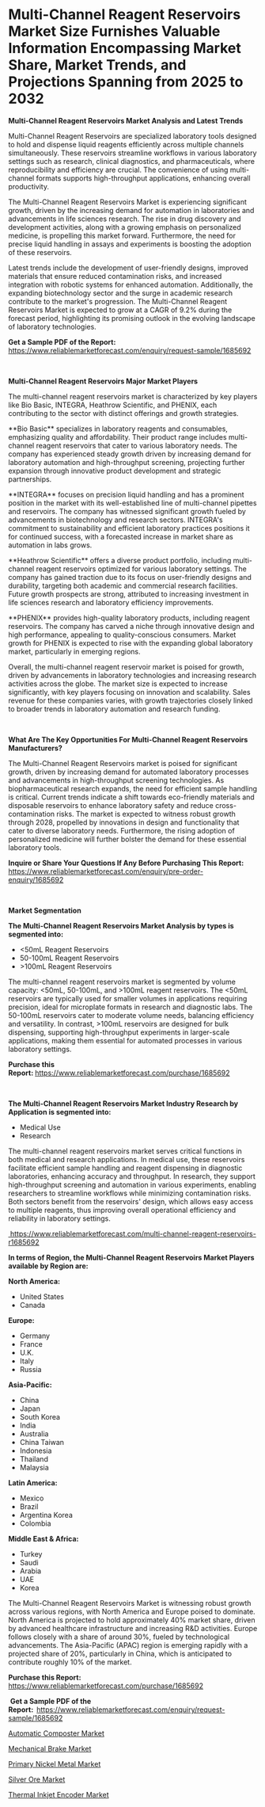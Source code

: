 <p><h1>Multi-Channel Reagent Reservoirs Market Size Furnishes Valuable Information Encompassing Market Share, Market Trends, and Projections Spanning from 2025 to 2032</h1></p><p><strong>Multi-Channel Reagent Reservoirs Market Analysis and Latest Trends</strong></p>
<p><p>Multi-Channel Reagent Reservoirs are specialized laboratory tools designed to hold and dispense liquid reagents efficiently across multiple channels simultaneously. These reservoirs streamline workflows in various laboratory settings such as research, clinical diagnostics, and pharmaceuticals, where reproducibility and efficiency are crucial. The convenience of using multi-channel formats supports high-throughput applications, enhancing overall productivity.</p><p>The Multi-Channel Reagent Reservoirs Market is experiencing significant growth, driven by the increasing demand for automation in laboratories and advancements in life sciences research. The rise in drug discovery and development activities, along with a growing emphasis on personalized medicine, is propelling this market forward. Furthermore, the need for precise liquid handling in assays and experiments is boosting the adoption of these reservoirs.</p><p>Latest trends include the development of user-friendly designs, improved materials that ensure reduced contamination risks, and increased integration with robotic systems for enhanced automation. Additionally, the expanding biotechnology sector and the surge in academic research contribute to the market's progression. The Multi-Channel Reagent Reservoirs Market is expected to grow at a CAGR of 9.2% during the forecast period, highlighting its promising outlook in the evolving landscape of laboratory technologies.</p></p>
<p><strong>Get a Sample PDF of the Report:&nbsp;</strong> <a href="https://www.reliablemarketforecast.com/enquiry/request-sample/1685692?utm_campaign=1170&utm_medium=2&utm_source=Github&utm_content=ia&utm_term=24032025&utm_id=multi-channel-reagent-reservoirs">https://www.reliablemarketforecast.com/enquiry/request-sample/1685692</a></p>
<p>&nbsp;</p>
<p><strong>Multi-Channel Reagent Reservoirs Major Market Players</strong></p>
<p><p>The multi-channel reagent reservoirs market is characterized by key players like Bio Basic, INTEGRA, Heathrow Scientific, and PHENIX, each contributing to the sector with distinct offerings and growth strategies.</p><p>**Bio Basic** specializes in laboratory reagents and consumables, emphasizing quality and affordability. Their product range includes multi-channel reagent reservoirs that cater to various laboratory needs. The company has experienced steady growth driven by increasing demand for laboratory automation and high-throughput screening, projecting further expansion through innovative product development and strategic partnerships.</p><p>**INTEGRA** focuses on precision liquid handling and has a prominent position in the market with its well-established line of multi-channel pipettes and reservoirs. The company has witnessed significant growth fueled by advancements in biotechnology and research sectors. INTEGRA's commitment to sustainability and efficient laboratory practices positions it for continued success, with a forecasted increase in market share as automation in labs grows.</p><p>**Heathrow Scientific** offers a diverse product portfolio, including multi-channel reagent reservoirs optimized for various laboratory settings. The company has gained traction due to its focus on user-friendly designs and durability, targeting both academic and commercial research facilities. Future growth prospects are strong, attributed to increasing investment in life sciences research and laboratory efficiency improvements.</p><p>**PHENIX** provides high-quality laboratory products, including reagent reservoirs. The company has carved a niche through innovative design and high performance, appealing to quality-conscious consumers. Market growth for PHENIX is expected to rise with the expanding global laboratory market, particularly in emerging regions.</p><p>Overall, the multi-channel reagent reservoir market is poised for growth, driven by advancements in laboratory technologies and increasing research activities across the globe. The market size is expected to increase significantly, with key players focusing on innovation and scalability. Sales revenue for these companies varies, with growth trajectories closely linked to broader trends in laboratory automation and research funding.</p></p>
<p>&nbsp;</p>
<p><strong>What Are The Key Opportunities For Multi-Channel Reagent Reservoirs Manufacturers?</strong></p>
<p><p>The Multi-Channel Reagent Reservoirs market is poised for significant growth, driven by increasing demand for automated laboratory processes and advancements in high-throughput screening technologies. As biopharmaceutical research expands, the need for efficient sample handling is critical. Current trends indicate a shift towards eco-friendly materials and disposable reservoirs to enhance laboratory safety and reduce cross-contamination risks. The market is expected to witness robust growth through 2028, propelled by innovations in design and functionality that cater to diverse laboratory needs. Furthermore, the rising adoption of personalized medicine will further bolster the demand for these essential laboratory tools.</p></p>
<p><strong>Inquire or Share Your Questions If Any Before Purchasing This Report:</strong> <a href="https://www.reliablemarketforecast.com/enquiry/pre-order-enquiry/1685692?utm_campaign=1170&utm_medium=2&utm_source=Github&utm_content=ia&utm_term=24032025&utm_id=multi-channel-reagent-reservoirs">https://www.reliablemarketforecast.com/enquiry/pre-order-enquiry/1685692</a></p>
<p>&nbsp;</p>
<p><strong>Market Segmentation</strong></p>
<p><strong>The Multi-Channel Reagent Reservoirs Market Analysis by types is segmented into:</strong></p>
<p><ul><li><50mL Reagent Reservoirs</li><li>50-100mL Reagent Reservoirs</li><li>>100mL Reagent Reservoirs</li></ul></p>
<p><p>The multi-channel reagent reservoirs market is segmented by volume capacity: <50mL, 50-100mL, and >100mL reagent reservoirs. The <50mL reservoirs are typically used for smaller volumes in applications requiring precision, ideal for microplate formats in research and diagnostic labs. The 50-100mL reservoirs cater to moderate volume needs, balancing efficiency and versatility. In contrast, >100mL reservoirs are designed for bulk dispensing, supporting high-throughput experiments in larger-scale applications, making them essential for automated processes in various laboratory settings.</p></p>
<p><strong>Purchase this Report:&nbsp;</strong><a href="https://www.reliablemarketforecast.com/purchase/1685692?utm_campaign=1170&utm_medium=2&utm_source=Github&utm_content=ia&utm_term=24032025&utm_id=multi-channel-reagent-reservoirs">https://www.reliablemarketforecast.com/purchase/1685692</a></p>
<p>&nbsp;</p>
<p><strong>The Multi-Channel Reagent Reservoirs Market Industry Research by Application is segmented into:</strong></p>
<p><ul><li>Medical Use</li><li>Research</li></ul></p>
<p><p>The multi-channel reagent reservoirs market serves critical functions in both medical and research applications. In medical use, these reservoirs facilitate efficient sample handling and reagent dispensing in diagnostic laboratories, enhancing accuracy and throughput. In research, they support high-throughput screening and automation in various experiments, enabling researchers to streamline workflows while minimizing contamination risks. Both sectors benefit from the reservoirs' design, which allows easy access to multiple reagents, thus improving overall operational efficiency and reliability in laboratory settings.</p></p>
<p><a href="https://www.reliablemarketforecast.com/multi-channel-reagent-reservoirs-r1685692?utm_campaign=1170&utm_medium=2&utm_source=Github&utm_content=ia&utm_term=24032025&utm_id=multi-channel-reagent-reservoirs">&nbsp;https://www.reliablemarketforecast.com/multi-channel-reagent-reservoirs-r1685692</a></p>
<p><strong>In terms of Region, the Multi-Channel Reagent Reservoirs Market Players available by Region are:</strong></p>
<p>
    <p> <strong> North America: </strong>
        <ul>
            <li>United States</li>
            <li>Canada</li>
        </ul>
        </p> 
    <p> <strong> Europe: </strong>
        <ul>
            <li>Germany</li>
            <li>France</li>
            <li>U.K.</li>
            <li>Italy</li>
            <li>Russia</li>
        </ul>
        </p> 
    <p> <strong> Asia-Pacific: </strong>
        <ul>
            <li>China</li>
            <li>Japan</li>
            <li>South Korea</li>
            <li>India</li>
            <li>Australia</li>
            <li>China Taiwan</li>
            <li>Indonesia</li>
            <li>Thailand</li>
            <li>Malaysia</li>
        </ul>
        </p> 
    <p> <strong> Latin America: </strong>
        <ul>
            <li>Mexico</li>
            <li>Brazil</li>
            <li>Argentina Korea</li>
            <li>Colombia</li>
        </ul>
        </p> 
    <p> <strong> Middle East & Africa: </strong>
        <ul>
            <li>Turkey</li>
            <li>Saudi</li>
            <li>Arabia</li>
            <li>UAE</li>
            <li>Korea</li>
        </ul>
    </p>
    </p>
<p><p>The Multi-Channel Reagent Reservoirs Market is witnessing robust growth across various regions, with North America and Europe poised to dominate. North America is projected to hold approximately 40% market share, driven by advanced healthcare infrastructure and increasing R&D activities. Europe follows closely with a share of around 30%, fueled by technological advancements. The Asia-Pacific (APAC) region is emerging rapidly with a projected share of 20%, particularly in China, which is anticipated to contribute roughly 10% of the market.</p></p>
<p><strong>Purchase this Report: </strong><a href="https://www.reliablemarketforecast.com/purchase/1685692?utm_campaign=1170&utm_medium=2&utm_source=Github&utm_content=ia&utm_term=24032025&utm_id=multi-channel-reagent-reservoirs">https://www.reliablemarketforecast.com/purchase/1685692</a></p>
<p>&nbsp;<strong>Get a Sample PDF of the Report:&nbsp;&nbsp;</strong><a href="https://www.reliablemarketforecast.com/enquiry/request-sample/1685692?utm_campaign=1170&utm_medium=2&utm_source=Github&utm_content=ia&utm_term=24032025&utm_id=multi-channel-reagent-reservoirs">https://www.reliablemarketforecast.com/enquiry/request-sample/1685692</a></p>
<p><strong></strong></p>
<p><p><a href="https://github.com/ummulmzu/Market-Research-Report-List-1/blob/main/automatic-composter-market.md?utm_campaign=1170&utm_medium=2&utm_source=Github&utm_content=ia&utm_term=24032025&utm_id=multi-channel-reagent-reservoirs">Automatic Composter Market</a></p><p><a href="https://github.com/aiamekar/Market-Research-Report-List-1/blob/main/mechanical-brake-market.md?utm_campaign=1170&utm_medium=2&utm_source=Github&utm_content=ia&utm_term=24032025&utm_id=multi-channel-reagent-reservoirs">Mechanical Brake Market</a></p><p><a href="https://github.com/gilerzelko7a/Market-Research-Report-List-1/blob/main/primary-nickel-metal-market.md?utm_campaign=1170&utm_medium=2&utm_source=Github&utm_content=ia&utm_term=24032025&utm_id=multi-channel-reagent-reservoirs">Primary Nickel Metal Market</a></p><p><a href="https://github.com/kecixayaab/Market-Research-Report-List-1/blob/main/silver-ore-market.md?utm_campaign=1170&utm_medium=2&utm_source=Github&utm_content=ia&utm_term=24032025&utm_id=multi-channel-reagent-reservoirs">Silver Ore Market</a></p><p><a href="https://github.com/nwokechock6s/Market-Research-Report-List-1/blob/main/thermal-inkjet-encoder-market.md?utm_campaign=1170&utm_medium=2&utm_source=Github&utm_content=ia&utm_term=24032025&utm_id=multi-channel-reagent-reservoirs">Thermal Inkjet Encoder Market</a></p></p>